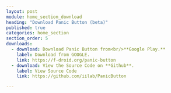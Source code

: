 ```yaml
---
layout: post
module: home_section_download
heading: "Download Panic Button (beta)"
published: true
categories: home_section
section_order: 5
downloads:
  - download: Download Panic Button from<br/>**Google Play.**
    label: Download from GOOGLE.
    link: https://f-droid.org/panic-button
  - download: View the Source Code on **Github**.
    label: View Source Code
    link: https://github.com/iilab/PanicButton

---
```

